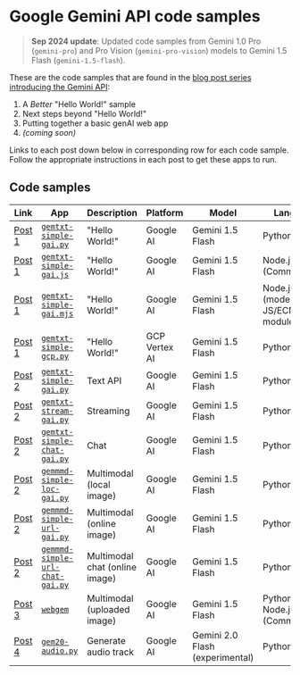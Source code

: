 # Google Gemini API code samples

> **Sep 2024 update**: Updated code samples from Gemini 1.0 Pro (`gemini-pro`) and Pro Vision (`gemini-pro-vision`) models to Gemini 1.5 Flash (`gemini-1.5-flash`).

These are the code samples that are found in the [blog post series introducing the Gemini API](https://dev.to/wescpy/series/27183):

1. A _Better_ "Hello World!" sample
1. Next steps beyond "Hello World!"
1. Putting together a basic genAI web app
1. _(coming soon)_

Links to each post down below in corresponding row for each code sample. Follow the appropriate instructions in each post to get these apps to run.


## Code samples
Link | App | Description | Platform | Model | Language
--- | --- | --- | --- | --- | ---
[Post 1](https://dev.to/wescpy/a-better-google-gemini-api-hello-world-sample-4ddm) | [`gemtxt-simple-gai.py`](/gemini/gemtxt-simple-gai.py) | "Hello World!" | Google AI | Gemini 1.5 Flash | Python 3
[Post 1](https://dev.to/wescpy/a-better-google-gemini-api-hello-world-sample-4ddm) | [`gemtxt-simple-gai.js`](/gemini/gemtxt-simple-gai.js) | "Hello World!" | Google AI | Gemini 1.5 Flash | Node.js (CommonJS)
[Post 1](https://dev.to/wescpy/a-better-google-gemini-api-hello-world-sample-4ddm) | [`gemtxt-simple-gai.mjs`](/gemini/gemtxt-simple-gai.mjs) | "Hello World!" | Google AI | Gemini 1.5 Flash | Node.js (modern JS/ECMAScript module)
[Post 1](https://dev.to/wescpy/a-better-google-gemini-api-hello-world-sample-4ddm) | [`gemtxt-simple-gcp.py`](/gemini/gemtxt-simple-gcp.py) | "Hello World!" | GCP Vertex AI | Gemini 1.5 Flash | Python 3
[Post 2](https://dev.to/wescpy/gemini-api-102-next-steps-beyond-hello-world-1pb7) | [`gemtxt-simple-gai.py`](/gemini/gemtxt-simple-gai.py) | Text API | Google AI | Gemini 1.5 Flash | Python 3
[Post 2](https://dev.to/wescpy/gemini-api-102-next-steps-beyond-hello-world-1pb7) | [`gemtxt-stream-gai.py`](/gemini/gemtxt-stream-gai.py) |  Streaming | Google AI | Gemini 1.5 Flash | Python 3
[Post 2](https://dev.to/wescpy/gemini-api-102-next-steps-beyond-hello-world-1pb7) | [`gemtxt-simple-chat-gai.py`](/gemini/gemtxt-simple-chat-gai.py) |  Chat | Google AI | Gemini 1.5 Flash | Python 3
[Post 2](https://dev.to/wescpy/gemini-api-102-next-steps-beyond-hello-world-1pb7) | [`gemmmd-simple-loc-gai.py`](/gemini/gemmmd-simple-loc-gai.py) |  Multimodal (local image) | Google AI | Gemini 1.5 Flash | Python 3
[Post 2](https://dev.to/wescpy/gemini-api-102-next-steps-beyond-hello-world-1pb7) | [`gemmmd-simple-url-gai.py`](/gemini/gemmmd-simple-url-gai.py) |  Multimodal (online image) | Google AI | Gemini 1.5 Flash | Python 3
[Post 2](https://dev.to/wescpy/gemini-api-102-next-steps-beyond-hello-world-1pb7) | [`gemmmd-simple-url-chat-gai.py`](/gemini/gemmmd-simple-url-chat-gai.py) |  Multimodal chat (online image) | Google AI | Gemini 1.5 Flash | Python 3
[Post 3](https://dev.to/wescpy/gemini-api-102a-putting-together-a-basic-genai-web-app-3e3) | [`webgem`](/gemini/webgem/) |  Multimodal (uploaded image) | Google AI | Gemini 1.5 Flash | Python & Node.js (CommonJS)
[Post 4](https://dev.to/wescpy/generate-audio-clips-with-gemini-20-flash-from-google-n0g) | [`gem20-audio.py`](/gemini/gem20-audio.py) | Generate audio track | Google AI | Gemini 2.0 Flash (experimental) | Python 3
